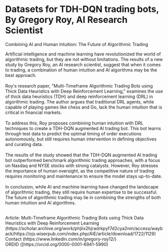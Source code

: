 # Datasets for TDH-DQN trading bots, By Gregory Roy, AI Research Scientist
Combining AI and Human Intuition: The Future of Algorithmic Trading

Artificial intelligence and machine learning have revolutionized the world of algorithmic trading, but they are not without limitations. The results of a new study by Gregory Roy, an AI research scientist, suggest that when it comes to trading, a combination of human intuition and AI algorithms may be the best approach.
<br><br>
Roy's research paper, "Multi-Timeframe Algorithmic Trading Bots using Thick Data Heuristics with Deep Reinforcement Learning," examines the use of thick data heuristics (TDH) and deep reinforcement learning (DRL) in algorithmic trading. The author argues that traditional DRL agents, while capable of playing games like chess and Go, lack the human intuition that is critical in financial markets.
<br><br>
To address this, Roy proposes combining human intuition with DRL techniques to create a TDH-DQN augmented AI trading bot. This bot learns through test data to predict the optimal timing of order executions autonomously, but still requires human intervention in defining objectives and curating data.
<br><br>
The results of the study showed that the TDH-DQN augmented AI trading bot outperformed benchmark algorithmic trading approaches, with a focus on Nasdaq and NYSE stocks with strong catalysts. However, Roy stresses the importance of human oversight, as the competitive nature of trading requires monitoring and maintenance to ensure the model stays up-to-date.
<br><br>
In conclusion, while AI and machine learning have changed the landscape of algorithmic trading, they still require human expertise to be successful. The future of algorithmic trading may lie in combining the strengths of both human intuition and AI algorithms.
<br>



<br>
Article: Multi-Timeframe Algorithmic Trading Bots using Thick Data Heuristics with Deep Reinforcement Learning (https://scholar.archive.org/work/phjlix2hjradrkpyf7d2cya2nm/access/wayback/https://ojs.wiserpub.com/index.php/AIE/article/download/1722/1129)

<br>
Contact (https://www.linkedin.com/in/gregory-roy12/)
<br>
ORDID ([https://orcid.org/0000-0001-6941-5990)
